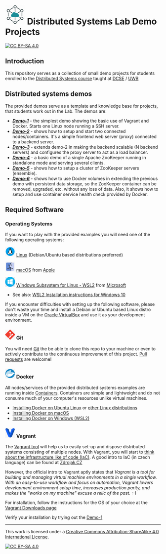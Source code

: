 # ![DS Logo](images/icon-64-ds.png) Distributed Systems Lab Demo Projects
[![CC BY-SA 4.0][cc-by-sa-shield]][cc-by-sa]

## Introduction

This repository serves as a collection of small demo projects for students enrolled to the [Distributed Systems course](https://portal.zcu.cz/StagPortletsJSR168/CleanUrl?urlid=prohlizeni-predmet-sylabus&predmetZkrPrac=KIV&predmetZkrPred=DS&predmetRok=2021&predmetSemestr=ZS&plang=en) taught at [DCSE](http://www.kiv.zcu.cz/en/education/index.html) / [UWB](https://www.zcu.cz/en/index.html)

## Distributed systems demos

The provided demos serve as a template and knowledge base for projects, that students work out in the Lab. The demos are:

* [***Demo-1***](demo-1) - the simplest demo showing the basic use of Vagrant and Docker. Starts one Linux node running a SSH server.
* [***Demo-2***](demo-2) - shows how to setup and start two connected nodes/containers. It's a simple frontend web server (proxy) connected to a backend server.
* [***Demo-3***](demo-3) - extends demo-2 in making the backend scalable (N backend servers) and configures the proxy server to act as a load balancer.
* [***Demo-4***](demo-4) - a basic demo of a single Apache ZooKeeper running in standalone mode and serving several clients.
* [***Demo-5***](demo-5) - shows how to setup a cluster of ZooKeeper servers (ensemble).
* [***Demo-6***](demo-6) - shows how to use Docker volumes in extending the previous demo with persistent data storage, so the ZooKeeper container can be removed, upgraded, etc. without any loss of data. Also, it shows how to setup and use container service health check provided by Docker.

## Required Software

### Operating Systems
If you want to play with the provided examples you will need one of the following operating systems:

![Linux](images/icon-32-linux.png) [Linux](https://linux.org/pages/download/) (Debian/Ubuntu based distributions preferred)

![macOS](images/icon-32-macos.png) [macOS](https://en.wikipedia.org/wiki/MacOS) from [Apple](https://www.apple.com/)

![Win](images/icon-32-win.png) [Windows Subsystem for Linux - WSL2](https://docs.microsoft.com/en-us/windows/wsl/about) from [Microsoft](https://www.microsoft.com/)

* See also: [WSL2 Installation instructions for Windows 10](https://docs.microsoft.com/en-us/windows/wsl/install-win10)

If you encounter difficulties with setting up the following software, please don't waste your time and install a Debian or Ubuntu based Linux distro inside a VM on the [Oracle VirtualBox](https://www.virtualbox.org/wiki/Downloads) and use it as your development environment.

### ![Git](images/icon-32-git.png) Git

You will need [Git](https://git-scm.com/downloads) the be able to clone this repo to your machine or even to actively contribute to the continuous improvement of this project. [Pull requests](https://docs.github.com/en/github/collaborating-with-pull-requests/proposing-changes-to-your-work-with-pull-requests/about-pull-requests) are welcome!

### ![Docker](images/icon-32-docker.png) Docker

All nodes/services of the provided distributed systems examples are running inside [Containers](https://www.docker.com/resources/what-container). Containers are simple and lightweight and do not consume much of your computer's resources unlike virtual machines.

* [Installing Docker on Ubuntu Linux](https://docs.docker.com/engine/install/ubuntu/) or [other Linux distributions](https://docs.docker.com/engine/install/#server)
* [Installing Docker on macOS](https://docs.docker.com/desktop/mac/install/)
* [Installing Docker on Windows (WSL2)](https://docs.docker.com/desktop/windows/install/)

### ![Vagrant](images/icon-32-vagrant.png) Vagrant

The [Vagrant tool](https://www.vagrantup.com/intro) will help us to easily set-up and dispose distributed systems consisting of multiple nodes. With Vagrant, you will start to [think about the infrastructure like of code (IaC)](https://www.redhat.com/en/topics/automation/what-is-infrastructure-as-code-iac). A good intro to IaC (in czech language) can be found at [Zdrojak.CZ](https://zdrojak.cz/clanky/infrastructure-as-code-lehky-uvod/)

However, the official intro to Vagrant aptly states that *Vagrant is a tool for building and managing virtual machine environments in a single workflow. With an easy-to-use workflow and focus on automation, Vagrant lowers development environment setup time, increases production parity, and makes the "works on my machine" excuse a relic of the past.* :-)

For installation, follow the instructions for the OS of your choice at the [Vagrant Downloads page](https://www.vagrantup.com/downloads)

Verify your installation by trying out the [Demo-1](demo-1)

---

This work is licensed under a
[Creative Commons Attribution-ShareAlike 4.0 International License][cc-by-sa].

[![CC BY-SA 4.0][cc-by-sa-image]][cc-by-sa]

[cc-by-sa]: http://creativecommons.org/licenses/by-sa/4.0/
[cc-by-sa-image]: https://licensebuttons.net/l/by-sa/4.0/88x31.png
[cc-by-sa-shield]: https://img.shields.io/badge/License-CC%20BY--SA%204.0-lightgrey.svg
